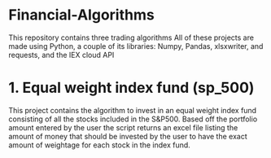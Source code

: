 # Financial-Algorithms

This repository contains three trading algorithms
All of these projects are made using Python, a couple of its libraries: Numpy, Pandas, xlsxwriter, and requests, and the IEX cloud API  

# 1. Equal weight index fund (sp_500)

This project contains the algorithm to invest in an equal weight index fund consisting of all the stocks included in the S&P500. Based off the portfolio amount entered by the user the script returns an excel file listing the amount of money that should be invested by the user to have the exact amount of weightage for each stock in the index fund.

